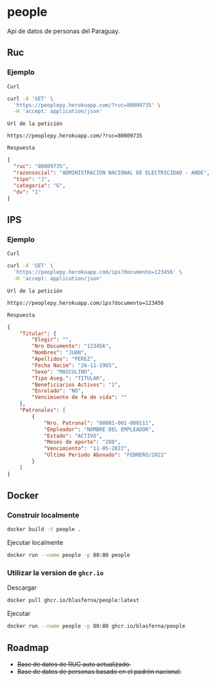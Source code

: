 # people
Api de datos de personas del Paraguay.

## Ruc

### Ejemplo

`Curl`
```bash
curl -X 'GET' \
  'https://peoplepy.herokuapp.com/?ruc=80009735' \
  -H 'accept: application/json'
```

`Url de la petición`
```
https://peoplepy.herokuapp.com/?ruc=80009735
```

`Respuesta`

```json
{
  "ruc": "80009735",
  "razonsocial": "ADMINISTRACION NACIONAL DE ELECTRICIDAD - ANDE",
  "tipo": "J",
  "categoria": "G",
  "dv": "1"
}
```

## IPS

### Ejemplo

`Curl`
```bash
curl -X 'GET' \
  'https://peoplepy.herokuapp.com/ips?documento=123456' \
  -H 'accept: application/json'
```

`Url de la petición`
```
https://peoplepy.herokuapp.com/ips?documento=123456
```

`Respuesta`

```json
{
    "Titular": {
        "Elegir": "", 
        "Nro Documento": "123456", 
        "Nombres": "JUAN", 
        "Apellidos": "PEREZ", 
        "Fecha Nacim": "26-11-1965", 
        "Sexo": "MASCULINO", 
        "Tipo Aseg.": "TITULAR", 
        "Beneficiarios Activos": "1", 
        "Enrolado": "NO", 
        "Vencimiento de fe de vida": ""
    }, 
    "Patronales": [
        {
            "Nro. Patronal": "00001-001-000111", 
            "Empleador": "NOMBRE DEL EMPLEADOR", 
            "Estado": "ACTIVO", 
            "Meses de aporte": "280", 
            "Vencimiento": "11-05-2022", 
            "Ultimo Periodo Abonado": "FEBRERO/2022"
        }
    ]
}
```
## Docker

### Construir localmente

```bash
docker build -t people .
```


Ejecutar localmente

```bash
docker run --name people -p 80:80 people
```

### Utilizar la version de `ghcr.io`

Descargar

```bash
docker pull ghcr.io/blasferna/people:latest
```

Ejecutar

```bash
docker run --name people -p 80:80 ghcr.io/blasferna/people
```

## Roadmap
* <s>Base de datos de RUC auto actualizado.</s>
* <s>Base de datos de personas basado en el padrón nacional.</s>
